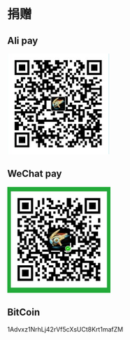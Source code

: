 # 捐赠
## Ali pay
![Preview](aliqr.jpg)
## WeChat pay
![Preview](weixinqr.jpg)
## BitCoin
1Advxz1NrhLj42rVf5cXsUCt8Krt1mafZM